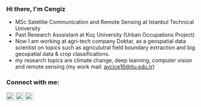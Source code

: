 ### Hi there, I'm Cengiz




- MSc Satellite Communication and Remote Sensing at Istanbul Technical University
- Past Research Asssistant at Koç University (Urban Occupations Project)
- Now I am working at agri-tech company Doktar, as a geospatial data scientist on topics such as agriculutral field boundary extraction and big geospatial data & crop classifications.
- my research topics are climate change, deep learning, computer vision and remote sensing (my work mail: avcice16@itu.edu.tr)



### Connect with me:
[<img align="left" alt="codeSTACKr | LinkedIn" width="22px" src="https://cdn.jsdelivr.net/npm/simple-icons@v3/icons/linkedin.svg" />][linkedin]
[<img align="left" alt="codeSTACKr | Twitter" width="22px" src="https://cdn.jsdelivr.net/npm/simple-icons@v3/icons/twitter.svg" />][twitter]
[<img align="left" alt="codeSTACKr | YouTube" width="22px" src="https://cdn.jsdelivr.net/npm/simple-icons@v3/icons/youtube.svg" />][youtube]

<br />

[linkedin]: https://www.linkedin.com/in/cengiz-avc%C4%B1-749079150/ 
[twitter]: https://twitter.com/cengiz_hunter
[youtube]: https://www.youtube.com/sparklerated

